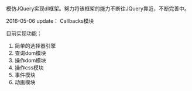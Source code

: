模仿JQuery实现dl框架。努力将该框架的能力不断往JQuery靠近，不断完善中。

2016-05-06 update：
Callbacks模块

目前实现功能：

1. 简单的选择器引擎
2. 查询dom模块
3. 操作dom模块
4. 操作css模块
5. 事件模块
6. 动画模块


